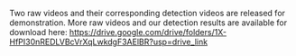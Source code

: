 Two raw videos and their corresponding detection videos are released for demonstration.
More raw videos and our detection results are available for download here: https://drive.google.com/drive/folders/1X-HfPI30nREDLVBcVrXqLwkdgF3AElBR?usp=drive_link
